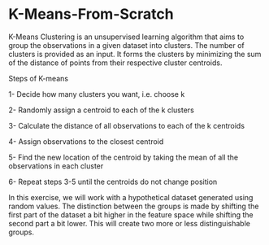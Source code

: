 # K-Means-From-Scratch
K-Means Clustering is an unsupervised learning algorithm that aims to group the observations in a given dataset into clusters. The number of clusters is provided as an input. It forms the clusters by minimizing the sum of the distance of points from their respective cluster centroids.



Steps of K-means

1- Decide how many clusters you want, i.e. choose k

2- Randomly assign a centroid to each of the k clusters

3- Calculate the distance of all observations to each of the k centroids

4- Assign observations to the closest centroid

5- Find the new location of the centroid by taking the mean of all the observations in each cluster

6- Repeat steps 3-5 until the centroids do not change position



In this exercise, we will work with a hypothetical dataset generated using random values. The distinction between the groups is made by shifting the first part of the dataset a bit higher in the feature space while shifting the second part a bit lower. This will create two more or less distinguishable groups.
